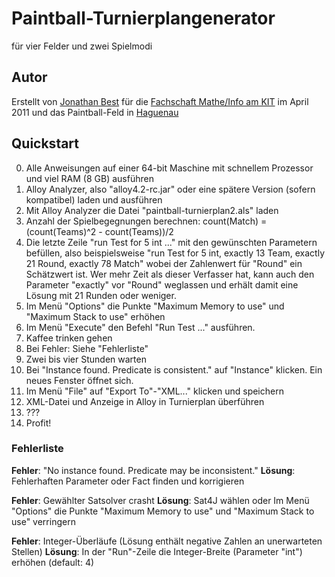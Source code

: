 Paintball-﻿Turnierplangenerator
====================
für vier Felder und zwei Spielmodi

## Autor
Erstellt von [Jonathan Best](http://jonathanbest.de/) 
für die [Fachschaft Mathe/Info am KIT](http://fsmi.uni-karlsruhe.de/) im April 2011
und das Paintball-Feld in [Haguenau](http://www.paintball-haguenau.com/de/)

## Quickstart

0. Alle Anweisungen auf einer 64-bit Maschine mit schnellem Prozessor und viel RAM (8 GB) ausführen
1. Alloy Analyzer, also "alloy4.2-rc.jar" oder eine spätere Version (sofern kompatibel) laden und ausführen
2. Mit Alloy Analyzer die Datei "paintball-turnierplan2.als" laden
3. Anzahl der Spielbegegnungen berechnen: count(Match) = (count(Teams)^2 - count(Teams))/2
4. Die letzte Zeile "run Test for 5 int ..." mit den gewünschten Parametern befüllen, also beispielsweise "run Test for 5 int, exactly 13 Team, exactly 21 Round, exactly 78 Match" wobei der Zahlenwert für "Round" ein Schätzwert ist. Wer mehr Zeit als dieser Verfasser hat, kann auch den Parameter "exactly" vor "Round" weglassen und erhält damit eine Lösung mit 21 Runden oder weniger.
5. Im Menü "Options" die Punkte "Maximum Memory to use" und "Maximum Stack to use" erhöhen
6. Im Menü "Execute" den Befehl "Run Test ..." ausführen.
7. Kaffee trinken gehen
8. Bei Fehler: Siehe "Fehlerliste"
9. Zwei bis vier Stunden warten
10. Bei "Instance found. Predicate is consistent." auf "Instance" klicken. Ein neues Fenster öffnet sich.
11. Im Menü "File" auf "Export To"-"XML..." klicken und speichern
12. XML-Datei und Anzeige in Alloy in Turnierplan überführen
13. ???
14. Profit!

### Fehlerliste
**Fehler**: "No instance found. Predicate may be inconsistent."
**Lösung**: Fehlerhaften Parameter oder Fact finden und korrigieren

**Fehler**: Gewählter Satsolver crasht
**Lösung**: Sat4J wählen oder Im Menü "Options" die Punkte "Maximum Memory to use" und "Maximum Stack to use" verringern

**Fehler**: Integer-Überläufe (Lösung enthält negative Zahlen an unerwarteten Stellen)
**Lösung**: In der "Run"-Zeile die Integer-Breite (Parameter "int") erhöhen (default: 4)


